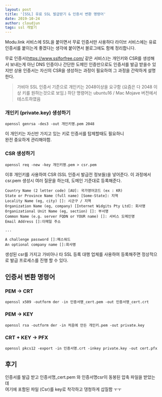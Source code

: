 ```yaml
---
layout: post
title: '[SSL] 유료 SSL 발급받기 & 인증서 변환 명령어'
date: 2019-10-24
author: cloudjun
tags: ssl 개발기
---
```

Modu.link 서비스에 SSL을 붙이면서 무료 인증서만 사용하다 라이브 서비스에는 유료 인증서를 붙이는게 좋겠다는 생각에 붙이면서 블로그에도 함께 정리합니다. 

무료 인증서(https://www.sslforfree.com/ 같은 서비스)는 개인키와 CSR를 생성해서 보내는게 아닌 DNS 인증이나 간단한 도메인 인증만으로도 인증서를 발급 받을수 있지만 상용 인증서는 자신의 CSR을 생성하는 과정이 필요하여 그 과정을 간락하게 설명한다.

> 가비아 SSL 인증서 기준으로 개인키는 2048이상을 요구함 (요즘은 다 2048 이상 키를 원하는것으로 보임.)
> 하단 명령어는 ubuntu16 / Mac Mojave 버전에서 테스트하였음

### 개인키 (private.key) 생성하기

```
openssl genrsa -des3 -out 개인키명.pem 2048
```

이 개인키는 자신만 가지고 있는 키로 인증서를 탑제할때도 필요하니 <br>
완전 중요하게 관리해야함.

### CSR 생성하기

```
openssl req -new -key 개인키명.pem > csr.pem
```

이후 개인키를 사용하여 CSR (SSL 인증서 발급전 정보들)을 넣어준다.
이 과정에서 csr.pem 생성시 여러 질문을 하는데, 도메인 기준대로 등록해준다.

```
Country Name (2 letter code) [AU]: 국가영어코드 (ex : KR)
State or Province Name (full name) [Some-State]: 지역
Locality Name (eg, city) []: 시군구 / 지역
Organization Name (eg, company) [Internet Widgits Pty Ltd]: 회사명
Organizational Unit Name (eg, section) []: 부서명
Common Name (e.g. server FQDN or YOUR name) []: 서비스 도메인명
Email Address []:이메일 주소

...

A challenge password []:패스워드
An optional company name []:회사명

```

생성된 csr를 가지고 가비아나 타 SSL 등록 대행 업체를 사용하여 등록해주면 정상적으로 발급 프로세스를 진행 할 수 있다.




## 인증서 변환 명령어

### PEM -> CRT

```
openssl x509 -outform der -in 인증서명_cert.pem -out 인증서명_cert.crt
```

### PEM -> KEY

```
openssl rsa -outform der -in 처음에 만든 개인키.pem -out private.key
```

### CRT +  KEY -> PFX

```
openssl pkcs12 -export -in 인증서명.crt -inkey private.key -out cert.pfx
```



## 후기

인증서를 발급 받고 인증서명_cert.pem 와 인증서명csr이 동봉된 압축 파일을 받았는데 <br>여기에 포함된 파일 (Csr)를 key로 착각하고 댕청하게 삽질함 ㅜㅜ






